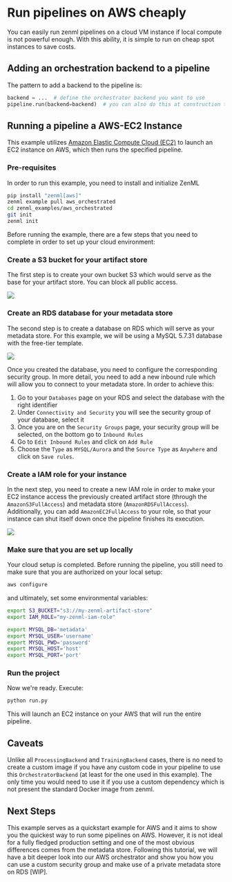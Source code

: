 # Run pipelines on AWS cheaply
You can easily run zenml pipelines on a cloud VM instance if local compute is not powerful enough. With this ability, it 
is simple to run on cheap spot instances to save costs.

## Adding an orchestration backend to a pipeline
The pattern to add a backend to the pipeline is:

```python
backend = ...  # define the orchestrator backend you want to use
pipeline.run(backend=backend)  # you can also do this at construction time
```

## Running a pipeline a AWS-EC2 Instance
This example utilizes [Amazon Elastic Compute Cloud (EC2)](https://aws.amazon.com/ec2/) to launch an EC2 instance on 
 AWS, which then runs the specified pipeline.

### Pre-requisites
In order to run this example, you need to install and initialize ZenML

```bash
pip install "zenml[aws]"
zenml example pull aws_orchestrated
cd zenml_examples/aws_orchestrated
git init
zenml init
```

Before running the example, there are a few steps that you need to complete in order to set up your cloud environment:

### Create a S3 bucket for your artifact store

The first step is to create your own bucket S3 which would serve as the base for your artifact store. You can block all 
public access.

![](videos/s3_video.gif)

### Create an RDS database for your metadata store

The second step is to create a database on RDS which will serve as your metadata store. For this example, we will be 
using a MySQL 5.7.31 database with the free-tier template.

![](videos/rds_video.gif)

Once you created the database, you need to configure the corresponding security group. In more detail, you need to add 
a new inbound rule which will allow you to connect to your metadata store. In order to achieve this:

1. Go to your `Databases` page on your RDS and select the database with the right identifier
2. Under `Connectivity and Security` you will see the security group of your database, select it
3. Once you are on the `Security Groups` page, your security group will be selected, on the bottom go to `Inbound Rules`
4. Go to `Edit Inbound Rules` and click on `Add Rule`
5. Choose the `Type` as `MYSQL/Aurora` and the `Source Type` as `Anywhere` and click on `Save rules`.

### Create a IAM role for your instance

In the next step, you need to create a new IAM role in order to make your EC2 instance access the previously 
created artifact store (through the `AmazonS3FullAccess`) and metadata store (`AmazonRDSFullAccess`). Additionally, you 
can add `AmazonEC2FullAccess` to your role, so that your instance can shut itself down once the pipeline finishes 
its execution.

![](videos/iam_video.gif)

### Make sure that you are set up locally

Your cloud setup is completed. Before running the pipeline, you still need to make sure that you are authorized 
on your local setup:

```bash
aws configure
```

and ultimately, set some environmental variables:

```bash
export S3_BUCKET="s3://my-zenml-artifact-store"
export IAM_ROLE="my-zenml-iam-role"

export MYSQL_DB='metadata'
export MYSQL_USER='username'
export MYSQL_PWD='password'
export MYSQL_HOST='host'
export MYSQL_PORT='port'
```

### Run the project
Now we're ready. Execute:

```bash
python run.py
```
This will launch an EC2 instance on your AWS that will run the entire pipeline.

## Caveats
Unlike all `ProcessingBackend` and `TrainingBackend` cases, there is no need to create a custom image if you have 
any custom code in your pipeline to use this `OrchestratorBackend` (at least for the one used in this example). 
The only time you would need to use it if you use a custom dependency which is not present the standard Docker image from 
zenml.

## Next Steps
This example serves as a quickstart example for AWS and it aims to show you the quickest way to run some pipelines on 
AWS. However, it is not ideal for a fully fledged production setting and one of the most obvious differences comes from the 
metadata store. Following this tutorial, we will have a bit deeper look into our AWS orchestrator and show you how you can 
use a custom security group and make use of a private metadata store on RDS [WIP].